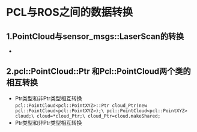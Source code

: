 PCL与ROS之间的数据转换
=========
1.PointCloud与sensor_msgs::LaserScan的转换
-------------
* 
2.pcl::PointCloud::Ptr 和Pcl::PointCloud两个类的相互转换
-------------
* Ptr类型和非Ptr类型相互转换\
`
pcl::PointCloud<pcl::PointXYZ>::Ptr cloud_Ptr(new pcl::PointCloud<pcl::PointXYZ>);\
pcl::PointCloud<pcl::PointXYZ> cloud;\
cloud=*cloud_Ptr;\
cloud_Ptr=cloud.makeShared;
`
* Ptr类型和非Ptr类型相互转换
